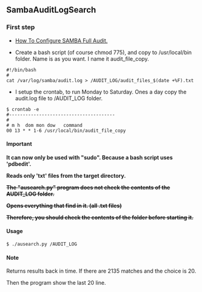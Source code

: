 SambaAuditLogSearch
-----

### First step

- <a href="http://linux-sys-adm.com/ubuntu-16.04-lts-how-to-configure-samba-full-audit/">How To Configure SAMBA Full Audit.</a>


- Create a bash script (of course chmod 775), and copy to /usr/local/bin folder.
Name is as you want. I name it audit_file_copy.

```
#!/bin/bash
#
cat /var/log/samba/audit.log > /AUDIT_LOG/audit_files_$(date +%F).txt
```
- I setup the crontab, to run Monday to Saturday. Ones a day copy the audit.log file to /AUDIT_LOG folder.

```
$ crontab -e
#---------------------------------------
#
# m h  dom mon dow   command
00 13 * * 1-6 /usr/local/bin/audit_file_copy
```


#### Important
**It can now only be used with "sudo". Because a bash script uses 'pdbedit'.**

**Reads only 'txt' files from the target directory.**

~~**The "ausearch.py" program does not check the contents of the AUDIT_LOG folder.**~~

~~**Opens everything that find in it. (all .txt files)**~~

~~**Therefore, you should check the contents of the folder before starting it.**~~

#### Usage

```
$ ./ausearch.py /AUDIT_LOG
```

#### Note

Returns results back in time. If there are 2135 matches and the choice is 20.

Then the program show the last 20 line.
